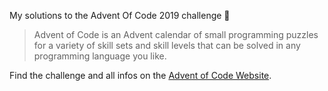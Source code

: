 My solutions to the Advent Of Code 2019 challenge :christmas_tree: 

> Advent of Code is an Advent calendar of small programming puzzles for a variety of skill sets and skill levels that can be solved in any programming language you like.

Find the challenge and all infos on the [Advent of Code Website](https://adventofcode.com/2019/about).
